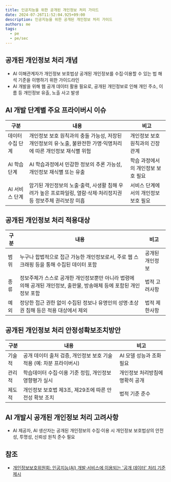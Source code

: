```yaml
---
title: 인공지능을 위한 공개된 개인정보 처리 가이드
date: 2024-07-26T11:52:04.925+09:00
description: 인공지능을 위한 공개된 개인정보 처리 가이드
authors: me
tags:
  - pe
  - pe/sec
---
```


## 공개된 개인정보 처리 개념

- AI 이해관계자가 개인정보 보호법상 공개된 개인정보를 수집·이용할 수 있는 법 해석 기준을 이행하기 위한 가이드라인
- AI 개발을 위해 웹 공개 데이터 활용 필요로, 공개된 개인정보로 인해 개인 주소, 이름 등 개인정보 유출, 노출 사고 발생

## AI 개발 단계별 주요 프라이버시 이슈

| 구분 | 내용 | 비고 |
| --- | --- | --- |
| 데이터 수집 단계 | 개인정보 보호 원칙과의 충돌 가능성, 저장된 개인정보의 유·노출, 불완전한 가명·익명처리에 따른 개인정보 재식별 위험 | 개인정보 보호 원칙과의 긴장 관계 |
| AI 학습 단계 | AI 학습과정에서 민감한 정보의 추론 가능성, 개인정보 재식별 또는 유출 | 학습 과정에서의 개인정보 보호 필요 |
| AI 서비스 단계 | 암기된 개인정보의 노출·출력, 사생활 침해 우려가 높은 프로파일링, 열람·삭제·처리정지권 등 정보주체 권리보장 미흡 | 서비스 단계에서의 개인정보 보호 필요 |

## 공개된 개인정보 처리 적용대상

| 구분 | 내용 | 비고 |
| --- | --- | --- |
| 범위 | 누구나 합법적으로 접근 가능한 개인정보로서, 주로 웹 스크래핑 등을 통해 수집된 데이터 포함 | 공개된 개인정보 |
| 종류 | 정보주체가 스스로 공개한 개인정보뿐만 아니라 법령에 의해 공개된 개인정보, 출판물, 방송매체 등에 포함된 개인정보 포함 | 법적 고려사항  |
| 예외 | 정당한 접근 권한 없이 수집된 정보나 유명인의 성명·초상권 침해 등은 적용 대상에서 제외 | 법적 제한사항 |

## 공개된 개인정보 처리 안정성확보조치방안

| 구분 | 내용 | 비고 |
| --- | --- | --- |
| 기술적 | 공개 데이터 출처 검증, 개인정보 보호 기술 적용 (예: 차분 프라이버시) | AI 모델 성능과 조화 필요 |
| 관리적 | 학습데이터 수집·이용 기준 정립, 개인정보 영향평가 실시  | 개인정보 처리방침에 명확히 공개 |
| 제도적 | 개인정보 보호법 제3조, 제29조에 따른 안전성 확보 조치 | 법적 기준 준수 |

## AI 개발시 공개된 개인정보 처리 고려사항

- AI 제공자, AI 생산자는 공개된 개인정보의 수집·이용 시 개인정보 보호법상의 안전성, 투명성, 신뢰성 원칙 준수 필요

## 참조

- [개인정보보호위원회: 인공지능(AI) 개발·서비스에 이용되는 '공개 데이터' 처리 기준 제시](https://pipc.go.kr/np/cop/bbs/selectBoardArticle.do?bbsId=BS074&mCode=C020010000&nttId=10362#LINK)
